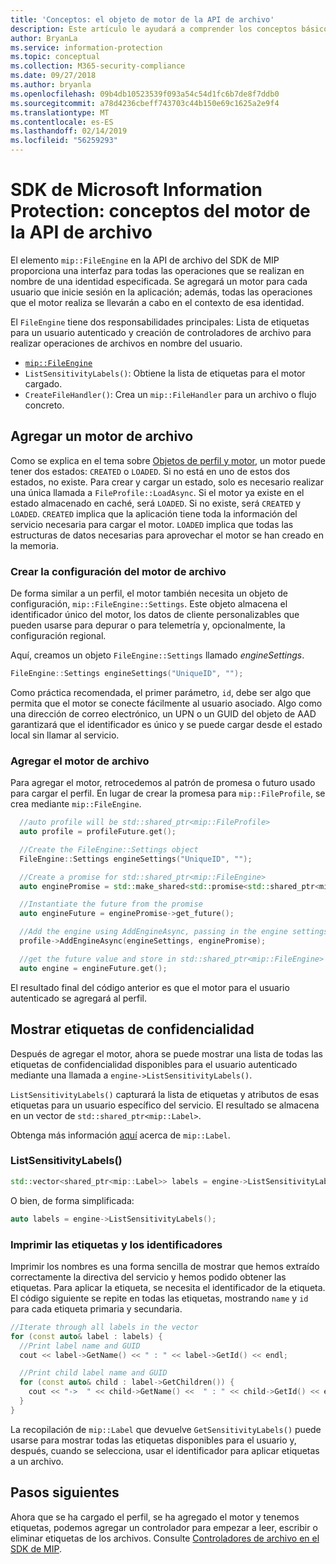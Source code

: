 ```yaml
---
title: 'Conceptos: el objeto de motor de la API de archivo'
description: Este artículo le ayudará a comprender los conceptos básicos sobre el objeto de motor de archivo, que se crea durante la inicialización de la aplicación.
author: BryanLa
ms.service: information-protection
ms.topic: conceptual
ms.collection: M365-security-compliance
ms.date: 09/27/2018
ms.author: bryanla
ms.openlocfilehash: 09b4db10523539f093a54c54d1fc6b7de8f7ddb0
ms.sourcegitcommit: a78d4236cbeff743703c44b150e69c1625a2e9f4
ms.translationtype: MT
ms.contentlocale: es-ES
ms.lasthandoff: 02/14/2019
ms.locfileid: "56259293"
---
```

# <a name="microsoft-information-protection-sdk---file-api-engine-concepts"></a>SDK de Microsoft Information Protection: conceptos del motor de la API de archivo

El elemento `mip::FileEngine` en la API de archivo del SDK de MIP proporciona una interfaz para todas las operaciones que se realizan en nombre de una identidad especificada. Se agregará un motor para cada usuario que inicie sesión en la aplicación; además, todas las operaciones que el motor realiza se llevarán a cabo en el contexto de esa identidad.

El `FileEngine` tiene dos responsabilidades principales: Lista de etiquetas para un usuario autenticado y creación de controladores de archivo para realizar operaciones de archivos en nombre del usuario. 

- [`mip::FileEngine`](reference/class_mip_fileengine.md)
- `ListSensitivityLabels()`: Obtiene la lista de etiquetas para el motor cargado.
- `CreateFileHandler()`: Crea un `mip::FileHandler` para un archivo o flujo concreto.

## <a name="add-a-file-engine"></a>Agregar un motor de archivo

Como se explica en el tema sobre [Objetos de perfil y motor](concept-profile-engine-cpp.md), un motor puede tener dos estados: `CREATED` o `LOADED`. Si no está en uno de estos dos estados, no existe. Para crear y cargar un estado, solo es necesario realizar una única llamada a `FileProfile::LoadAsync`. Si el motor ya existe en el estado almacenado en caché, será `LOADED`. Si no existe, será `CREATED` y `LOADED`. `CREATED` implica que la aplicación tiene toda la información del servicio necesaria para cargar el motor. `LOADED` implica que todas las estructuras de datos necesarias para aprovechar el motor se han creado en la memoria.

### <a name="create-file-engine-settings"></a>Crear la configuración del motor de archivo

De forma similar a un perfil, el motor también necesita un objeto de configuración, `mip::FileEngine::Settings`. Este objeto almacena el identificador único del motor, los datos de cliente personalizables que pueden usarse para depurar o para telemetría y, opcionalmente, la configuración regional.

Aquí, creamos un objeto `FileEngine::Settings` llamado *engineSettings*. 

```cpp
FileEngine::Settings engineSettings("UniqueID", "");
```

Como práctica recomendada, el primer parámetro, `id`, debe ser algo que permita que el motor se conecte fácilmente al usuario asociado. Algo como una dirección de correo electrónico, un UPN o un GUID del objeto de AAD garantizará que el identificador es único y se puede cargar desde el estado local sin llamar al servicio.

### <a name="add-the-file-engine"></a>Agregar el motor de archivo

Para agregar el motor, retrocedemos al patrón de promesa o futuro usado para cargar el perfil. En lugar de crear la promesa para `mip::FileProfile`, se crea mediante `mip::FileEngine`.

```cpp
  //auto profile will be std::shared_ptr<mip::FileProfile>
  auto profile = profileFuture.get();

  //Create the FileEngine::Settings object
  FileEngine::Settings engineSettings("UniqueID", "");

  //Create a promise for std::shared_ptr<mip::FileEngine>
  auto enginePromise = std::make_shared<std::promise<std::shared_ptr<mip::FileEngine>>>();

  //Instantiate the future from the promise
  auto engineFuture = enginePromise->get_future();

  //Add the engine using AddEngineAsync, passing in the engine settings and the promise
  profile->AddEngineAsync(engineSettings, enginePromise);

  //get the future value and store in std::shared_ptr<mip::FileEngine>
  auto engine = engineFuture.get();
```

El resultado final del código anterior es que el motor para el usuario autenticado se agregará al perfil.

## <a name="list-sensitivity-labels"></a>Mostrar etiquetas de confidencialidad

Después de agregar el motor, ahora se puede mostrar una lista de todas las etiquetas de confidencialidad disponibles para el usuario autenticado mediante una llamada a `engine->ListSensitivityLabels()`.

`ListSensitivityLabels()` capturará la lista de etiquetas y atributos de esas etiquetas para un usuario específico del servicio. El resultado se almacena en un vector de `std::shared_ptr<mip::Label>`.

Obtenga más información [aquí]() acerca de `mip::Label`.

### <a name="listsensitivitylabels"></a>ListSensitivityLabels()

```cpp
std::vector<shared_ptr<mip::Label>> labels = engine->ListSensitivityLabels();
```

O bien, de forma simplificada:

```cpp
auto labels = engine->ListSensitivityLabels();
```

### <a name="print-the-labels-and-ids"></a>Imprimir las etiquetas y los identificadores

Imprimir los nombres es una forma sencilla de mostrar que hemos extraído correctamente la directiva del servicio y hemos podido obtener las etiquetas. Para aplicar la etiqueta, se necesita el identificador de la etiqueta. El código siguiente se repite en todas las etiquetas, mostrando `name` y `id` para cada etiqueta primaria y secundaria.

```cpp
//Iterate through all labels in the vector
for (const auto& label : labels) {
  //Print label name and GUID
  cout << label->GetName() << " : " << label->GetId() << endl;

  //Print child label name and GUID
  for (const auto& child : label->GetChildren()) {
    cout << "->  " << child->GetName() <<  " : " << child->GetId() << endl;
  }
}
```

La recopilación de `mip::Label` que devuelve `GetSensitivityLabels()` puede usarse para mostrar todas las etiquetas disponibles para el usuario y, después, cuando se selecciona, usar el identificador para aplicar etiquetas a un archivo.

## <a name="next-steps"></a>Pasos siguientes

Ahora que se ha cargado el perfil, se ha agregado el motor y tenemos etiquetas, podemos agregar un controlador para empezar a leer, escribir o eliminar etiquetas de los archivos. Consulte [Controladores de archivo en el SDK de MIP](concept-handler-file-cpp.md).

